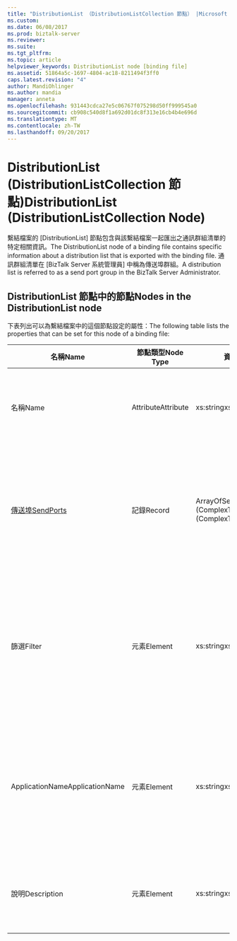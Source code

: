 ```yaml
---
title: "DistributionList （DistributionListCollection 節點） |Microsoft 文件"
ms.custom: 
ms.date: 06/08/2017
ms.prod: biztalk-server
ms.reviewer: 
ms.suite: 
ms.tgt_pltfrm: 
ms.topic: article
helpviewer_keywords: DistributionList node [binding file]
ms.assetid: 51864a5c-1697-4804-ac18-8211494f3ff0
caps.latest.revision: "4"
author: MandiOhlinger
ms.author: mandia
manager: anneta
ms.openlocfilehash: 931443cdca27e5c06767f075298d50ff999545a0
ms.sourcegitcommit: cb908c540d8f1a692d01dc8f313e16cb4b4e696d
ms.translationtype: MT
ms.contentlocale: zh-TW
ms.lasthandoff: 09/20/2017
---
```

# <a name="distributionlist-distributionlistcollection-node"></a><span data-ttu-id="20671-102">DistributionList (DistributionListCollection 節點)</span><span class="sxs-lookup"><span data-stu-id="20671-102">DistributionList (DistributionListCollection Node)</span></span>
<span data-ttu-id="20671-103">繫結檔案的 [DistributionList] 節點包含與該繫結檔案一起匯出之通訊群組清單的特定相關資訊。</span><span class="sxs-lookup"><span data-stu-id="20671-103">The DistributionList node of a binding file contains specific information about a distribution list that is exported with the binding file.</span></span> <span data-ttu-id="20671-104">通訊群組清單在 [BizTalk Server 系統管理員] 中稱為傳送埠群組。</span><span class="sxs-lookup"><span data-stu-id="20671-104">A distribution list is referred to as a send port group in the BizTalk Server Administrator.</span></span>  
  
## <a name="nodes-in-the-distributionlist-node"></a><span data-ttu-id="20671-105">DistributionList 節點中的節點</span><span class="sxs-lookup"><span data-stu-id="20671-105">Nodes in the DistributionList node</span></span>  
 <span data-ttu-id="20671-106">下表列出可以為繫結檔案中的這個節點設定的屬性：</span><span class="sxs-lookup"><span data-stu-id="20671-106">The following table lists the properties that can be set for this node of a binding file:</span></span>  
  
|<span data-ttu-id="20671-107">**名稱**</span><span class="sxs-lookup"><span data-stu-id="20671-107">**Name**</span></span>|<span data-ttu-id="20671-108">**節點類型**</span><span class="sxs-lookup"><span data-stu-id="20671-108">**Node Type**</span></span>|<span data-ttu-id="20671-109">**資料類型**</span><span class="sxs-lookup"><span data-stu-id="20671-109">**Data Type**</span></span>|<span data-ttu-id="20671-110">**說明**</span><span class="sxs-lookup"><span data-stu-id="20671-110">**Description**</span></span>|<span data-ttu-id="20671-111">**限制**</span><span class="sxs-lookup"><span data-stu-id="20671-111">**Restrictions**</span></span>|<span data-ttu-id="20671-112">**註解**</span><span class="sxs-lookup"><span data-stu-id="20671-112">**Comments**</span></span>|  
|--------------|-------------------|-------------------|---------------------|----------------------|------------------|  
|<span data-ttu-id="20671-113">名稱</span><span class="sxs-lookup"><span data-stu-id="20671-113">Name</span></span>|<span data-ttu-id="20671-114">Attribute</span><span class="sxs-lookup"><span data-stu-id="20671-114">Attribute</span></span>|<span data-ttu-id="20671-115">xs:string</span><span class="sxs-lookup"><span data-stu-id="20671-115">xs:string</span></span>|<span data-ttu-id="20671-116">指定通訊群組清單的名稱。</span><span class="sxs-lookup"><span data-stu-id="20671-116">Specifies the name of the distribution list.</span></span>|<span data-ttu-id="20671-117">不需要</span><span class="sxs-lookup"><span data-stu-id="20671-117">Not required</span></span>|<span data-ttu-id="20671-118">預設值：空白</span><span class="sxs-lookup"><span data-stu-id="20671-118">Default value: empty</span></span>|  
|[<span data-ttu-id="20671-119">傳送埠</span><span class="sxs-lookup"><span data-stu-id="20671-119">SendPorts</span></span>](../core/sendports-distributionlist-node.md)|<span data-ttu-id="20671-120">記錄</span><span class="sxs-lookup"><span data-stu-id="20671-120">Record</span></span>|<span data-ttu-id="20671-121">ArrayOfSendPortRef (ComplexType)</span><span class="sxs-lookup"><span data-stu-id="20671-121">ArrayOfSendPortRef (ComplexType)</span></span>|<span data-ttu-id="20671-122">指定通訊群組清單所包含的一個或多個傳送埠。</span><span class="sxs-lookup"><span data-stu-id="20671-122">Specifies the send port or send ports included in the distribution list.</span></span>|<span data-ttu-id="20671-123">不需要</span><span class="sxs-lookup"><span data-stu-id="20671-123">Not required</span></span>|<span data-ttu-id="20671-124">預設值：無</span><span class="sxs-lookup"><span data-stu-id="20671-124">Default value: none</span></span>|  
|<span data-ttu-id="20671-125">篩選</span><span class="sxs-lookup"><span data-stu-id="20671-125">Filter</span></span>|<span data-ttu-id="20671-126">元素</span><span class="sxs-lookup"><span data-stu-id="20671-126">Element</span></span>|<span data-ttu-id="20671-127">xs:string</span><span class="sxs-lookup"><span data-stu-id="20671-127">xs:string</span></span>|<span data-ttu-id="20671-128">指定在此通訊群組清單使用之選擇性篩選條件運算式的名稱。</span><span class="sxs-lookup"><span data-stu-id="20671-128">Specifies the name of the optional filter expression used on this distribution list.</span></span>|<span data-ttu-id="20671-129">必要項</span><span class="sxs-lookup"><span data-stu-id="20671-129">Required</span></span>|<span data-ttu-id="20671-130">預設值：空白</span><span class="sxs-lookup"><span data-stu-id="20671-130">Default value: empty</span></span>|  
|<span data-ttu-id="20671-131">ApplicationName</span><span class="sxs-lookup"><span data-stu-id="20671-131">ApplicationName</span></span>|<span data-ttu-id="20671-132">元素</span><span class="sxs-lookup"><span data-stu-id="20671-132">Element</span></span>|<span data-ttu-id="20671-133">xs:string</span><span class="sxs-lookup"><span data-stu-id="20671-133">xs:string</span></span>|<span data-ttu-id="20671-134">指定通訊群組清單與其關聯之應用程式的名稱。</span><span class="sxs-lookup"><span data-stu-id="20671-134">Specifies the name of the application that the distribution list is associated with.</span></span>|<span data-ttu-id="20671-135">必要項</span><span class="sxs-lookup"><span data-stu-id="20671-135">Required</span></span>|<span data-ttu-id="20671-136">預設值：空白</span><span class="sxs-lookup"><span data-stu-id="20671-136">Default value: empty</span></span>|  
|<span data-ttu-id="20671-137">說明</span><span class="sxs-lookup"><span data-stu-id="20671-137">Description</span></span>|<span data-ttu-id="20671-138">元素</span><span class="sxs-lookup"><span data-stu-id="20671-138">Element</span></span>|<span data-ttu-id="20671-139">xs:string</span><span class="sxs-lookup"><span data-stu-id="20671-139">xs:string</span></span>|<span data-ttu-id="20671-140">指定通訊群組清單的描述。</span><span class="sxs-lookup"><span data-stu-id="20671-140">Specifies a description for the distribution list.</span></span>|<span data-ttu-id="20671-141">必要項</span><span class="sxs-lookup"><span data-stu-id="20671-141">Required</span></span>|<span data-ttu-id="20671-142">預設值：空白</span><span class="sxs-lookup"><span data-stu-id="20671-142">Default value: empty</span></span>|